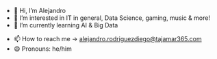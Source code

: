 - 👋 Hi, I’m Alejandro
- 👀 I’m interested in IT in general, Data Science, gaming, music & more!
- 🌱 I’m currently learning AI & Big Data
<!--
- 💞️ I’m looking to collaborate on ...
-->
- 📫 How to reach me -> alejandro.rodriguezdiego@tajamar365.com
- 😄 Pronouns: he/him
<!--
- ⚡ Fun fact: ...
-->

<!---
alejandrorod-tajamar/alejandrorod-tajamar is a ✨ special ✨ repository because its `README.md` (this file) appears on your GitHub profile.
You can click the Preview link to take a look at your changes.
--->
